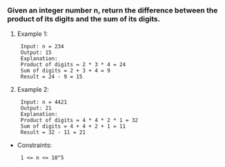 ### Given an integer number n, return the difference between the product of its digits and the sum of its digits.
 

1. Example 1:

		Input: n = 234
		Output: 15 
		Explanation: 
		Product of digits = 2 * 3 * 4 = 24 
		Sum of digits = 2 + 3 + 4 = 9 
		Result = 24 - 9 = 15
2. Example 2:

		Input: n = 4421
		Output: 21
		Explanation: 
		Product of digits = 4 * 4 * 2 * 1 = 32 
		Sum of digits = 4 + 4 + 2 + 1 = 11 
		Result = 32 - 11 = 21
 

 - Constraints:

		1 <= n <= 10^5